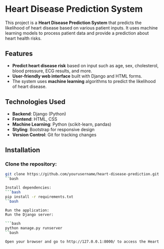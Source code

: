 # Heart Disease Prediction System

This project is a **Heart Disease Prediction System** that predicts the likelihood of heart disease based on various patient inputs. It uses machine learning models to process patient data and provide a prediction about heart health risks.

## Features

- **Predict heart disease risk** based on input such as age, sex, cholesterol, blood pressure, ECG results, and more.
- **User-friendly web interface** built with Django and HTML forms.
- The system uses **machine learning** algorithms to predict the likelihood of heart disease.
  
## Technologies Used

- **Backend**: Django (Python)
- **Frontend**: HTML, CSS
- **Machine Learning**: Python (scikit-learn, pandas)
- **Styling**: Bootstrap for responsive design
- **Version Control**: Git for tracking changes

## Installation

### Clone the repository:
```bash
git clone https://github.com/yourusername/heart-disease-prediction.git
``bash

Install dependencies:
```bash
pip install -r requirements.txt
``bash

Run the application:
Run the Django server:

```bash
python manage.py runserver
``bash

Open your browser and go to http://127.0.0.1:8000/ to access the Heart Disease Prediction form.
